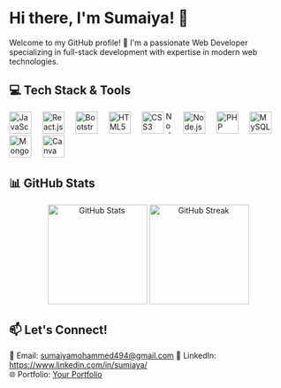 # Hi there, I'm Sumaiya! 👋  
<p align="left">
  Welcome to my GitHub profile! 🚀 I'm a passionate Web Developer specializing in full-stack development with expertise in modern web technologies.
</p>

## 💻 Tech Stack & Tools  
<div align="left">  
  <img src="https://cdn.jsdelivr.net/gh/devicons/devicon/icons/javascript/javascript-original.svg" height="40" alt="JavaScript" />  
  <img width="12" />  
  <img src="https://cdn.jsdelivr.net/gh/devicons/devicon/icons/react/react-original.svg" height="40" alt="React.js" />  
  <img width="12" />  
  <img src="https://cdn.jsdelivr.net/gh/devicons/devicon/icons/bootstrap/bootstrap-original.svg" height="40" alt="Bootstrap" />  
  <img width="12" />  
  <img src="https://cdn.jsdelivr.net/gh/devicons/devicon/icons/html5/html5-original.svg" height="40" alt="HTML5" />  
  <img width="12" />  
  <img src="https://cdn.jsdelivr.net/gh/devicons/devicon/icons/css3/css3-original.svg" height="40" alt="CSS3" />  
  <img width="12 /> 
  <img src="https://cdn.jsdelivr.net/gh/devicons/devicon/icons/nodejs/tailwindcss-original.svg" height="40" alt="Node.js" />  
  <img width="12" />  
  <img src="https://cdn.jsdelivr.net/gh/devicons/devicon/icons/nodejs/nodejs-original.svg" height="40" alt="Node.js" />  
  <img width="12" />  
  <img src="https://cdn.jsdelivr.net/gh/devicons/devicon/icons/php/php-original.svg" height="40" alt="PHP" />  
  <img width="12" />  
  <img src="https://cdn.jsdelivr.net/gh/devicons/devicon/icons/mysql/mysql-original.svg" height="40" alt="MySQL" />  
  <img width="12" />  
  <img src="https://cdn.jsdelivr.net/gh/devicons/devicon/icons/mongodb/mongodb-original.svg" height="40" alt="MongoDB" />  
  <img width="12" />  
  <img src="https://cdn.jsdelivr.net/gh/devicons/devicon/icons/canva/canva-original.svg" height="40" alt="Canva" />  
  
</div>  

## 📊 GitHub Stats  
<div align="center">  
  <img src="https://github-readme-stats.vercel.app/api?username=Sumaiya-77&show_icons=true&theme=radical" height="180" alt="GitHub Stats"/>  
  <img src="https://github-readme-streak-stats.herokuapp.com/?user=Sumaiya-77&theme=radical" height="180" alt="GitHub Streak"/>  
</div>  

## 📫 Let's Connect!  
📧 Email: sumaiyamohammed494@gmail.com
💼 LinkedIn: https://www.linkedin.com/in/sumiaya/  
🌐 Portfolio: [Your Portfolio](https://your-portfolio-link.com)  

